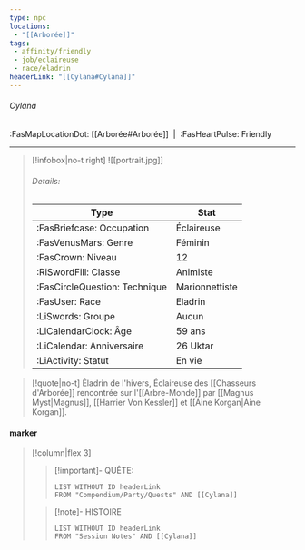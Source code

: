 ```yaml
---
type: npc
locations:
 - "[[Arborée]]"
tags:
 - affinity/friendly
 - job/eclaireuse
 - race/eladrin
headerLink: "[[Cylana#Cylana]]"
---
```

###### Cylana
<span class="sub2">:FasMapLocationDot: [[Arborée#Arborée]]&nbsp;&nbsp;|&nbsp;&nbsp;:FasHeartPulse: Friendly </span>
___

> [!infobox|no-t right]
> ![[portrait.jpg]]
> ###### Details:
> | Type | Stat |
> | ---- | ---- |
> | :FasBriefcase: Occupation |  Éclaireuse |
> | :FasVenusMars: Genre | Féminin |
> | :FasCrown: Niveau   | 12 |
> | :RiSwordFill: Classe |  Animiste |
> | :FasCircleQuestion: Technique |  Marionnettiste|
> | :FasUser: Race | Eladrin |
> |  :LiSwords: Groupe |  Aucun|
> |  :LiCalendarClock: Âge | 59 ans |
> |  :LiCalendar: Anniversaire | 26 Uktar |
> | :LiActivity: Statut | En vie |
<span class="clearfix"></span>

> [!quote|no-t]
>Éladrin de l'hivers, Éclaireuse des [[Chasseurs d'Arborée]] rencontrée sur l'[[Arbre-Monde]] par [[Magnus Myst|Magnus]], [[Harrier Von Kessler]] et [[Áine Korgan|Áine Korgan]].
#### marker
> [!column|flex 3]
>> [!important]- QUÊTE:
>>```dataview
>>LIST WITHOUT ID headerLink
>>FROM "Compendium/Party/Quests" AND [[Cylana]]
>
>>[!note]- HISTOIRE
>>```dataview
>>LIST WITHOUT ID headerLink
>>FROM "Session Notes" AND [[Cylana]]
